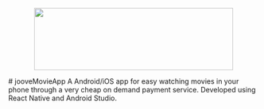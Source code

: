 <p align="center">
  <img width="400" height="126,951 " src="https://user-images.githubusercontent.com/40801473/43414271-3bc5a704-942a-11e8-8a0d-ae30111c9bb1.png">
</p>
# jooveMovieApp
A Android/iOS app for easy watching movies in your phone through a very cheap on demand payment service. Developed using React Native and Android Studio.
